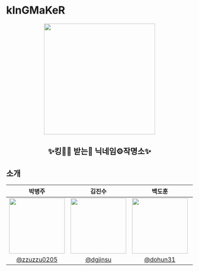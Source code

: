 <h1>kInGMaKeR</h1>
<p align=center>
  <img src="https://user-images.githubusercontent.com/65100540/201483824-1d00582b-af1b-4ef4-b5f0-95c0ef5603f7.png" width=300 />
</p>

<h2 align=center>✨킹🤴🏻 받는🤲 닉네임⚙️작명소✨</h2>

## 소개

<table align=center>
  <thead>
    <tr>
      <th>박병주</th>
      <th>김진수</th>
      <th>백도훈</th>
      <th>정희수</th>
    </tr>
  </thead>
  <tbody>
    <tr>
      <td align=center>
        <img src="https://user-images.githubusercontent.com/65100540/201484293-12dac57c-69d8-4ca7-a17d-0dd1d0bbf2c5.jpeg" width=150 height=150 />
      </td>
      <td align=center>
        <img src="https://user-images.githubusercontent.com/65100540/201484729-06e9b515-6085-49dc-a59f-fb2b89c2f49b.jpeg" width=150 height=150 />
      </td>
      <td align=center>
        <img src="https://user-images.githubusercontent.com/65100540/201484629-be14825e-2d24-468f-aca6-4e126be17d7f.png" width=150 height=150/>
      </td>
      <td align=center>
        <img src="https://mail.google.com/mail/u/0?ui=2&ik=401b08792f&attid=0.1&permmsgid=msg-a:r-7023305520461367550&th=1846cb7f991f6ad9&view=fimg&fur=ip&sz=s0-l75-ft&attbid=ANGjdJ-hoqC3_NLfpMqrjncTKtpEOHoxHYCfz20W4F_5EM08S71vBnJe0n_iR6lA3dZQx9ZXvAQhboE7CDoWyv1e4zPB0utv_s3GxPNZ7UUzc6bFgoDzcamRj24r3gA&disp=emb&realattid=ii_lae5nqav0" width=150 height=150 />
      </td>
    </tr>
    <tr>
      <td align=center>
        <a href="https://github.com/zzuzzu0205">@zzuzzu0205</a>
      </td>
      <td align=center>
        <a href="https://github.com/dgjinsu">@dgjinsu</a>
      </td>
       <td align=center>
        <a href="https://github.com/dohun31">@dohun31</a>
      </td>
       <td align=center>
        <a href="https://github.com/heeeeee0129">@heeeeee0129</a>
      </td>
    </tr>
  </tbody>
</table>
